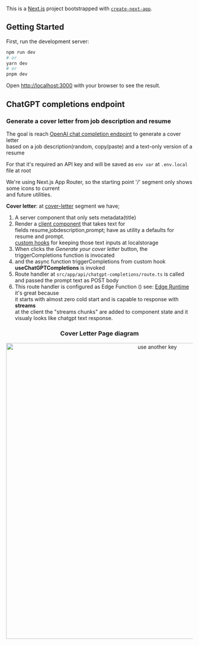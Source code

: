 This is a [Next.js](https://nextjs.org/) project bootstrapped with [`create-next-app`](https://github.com/vercel/next.js/tree/canary/packages/create-next-app).

## Getting Started

First, run the development server:

```bash
npm run dev
# or
yarn dev
# or
pnpm dev
```

Open [http://localhost:3000](http://localhost:3000) with your browser to see the result.

## ChatGPT completions endpoint

### Generate a cover letter from job description and resume

The goal is reach [OpenAI chat completion endpoint](https://platform.openai.com/docs/api-reference/chat/create) to generate a cover letter  
based on a job description(random, copy/paste) and a text-only version of a resume

For that it's required an API key and will be saved as `env var` at `.env.local` file at root

We're using Next.js App Router, so the starting point '/' segment only shows some icons to current  
and future utilities.

**Cover letter**: at [cover-letter](src/app/cover-letter/page.tsx) segment we have;

1. A server component that only sets metadata(title)
2. Render a [client component](src/app/cover-letter/cover-letter-client.tsx) that takes text for  
   fields resume,jobdescription,prompt; have as utility a defaults for resume and prompt.  
   [custom hooks](src/hooks/use-localstorage.ts) for keeping those text inputs at localstorage
3. When clicks the _Generate your cover letter_ button, the triggerCompletions function is invocated  
4. and the async function triggerCompletions from custom hook **useChatGPTCompletions** is invoked
5. Route handler at `src/app/api/chatgpt-completions/route.ts` is called and passed the prompt text as POST body  
6. This route handler is configured as Edge Function () see: [Edge Runtime](https://nextjs.org/docs/app/api-reference/edge) it's great because  
   it starts with almost zero cold start and is capable to response with **streams**  
   at the client the "streams chunks" are added to component state and it visualy looks like chatgpt text response.  

<div align="center">
  <h3>Cover Letter Page diagram</h3>
  <img src="https://losormorpino-public-media.s3.us-east-2.amazonaws.com/le00p9p.png" width="800" alt="use another key">
</div>
